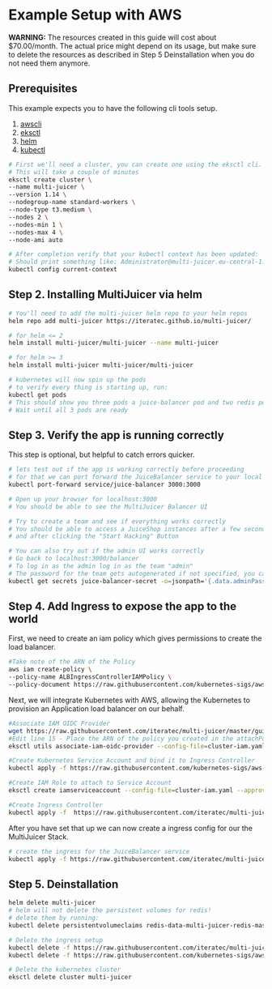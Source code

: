 # Example Setup with AWS

**WARNING:** The resources created in this guide will cost about \$70.00/month. The actual price might depend on its usage, but make sure to delete the resources as described in Step 5 Deinstallation when you do not need them anymore.

## Prerequisites

This example expects you to have the following cli tools setup.

1. [awscli](https://aws.amazon.com/cli/)
2. [eksctl](https://docs.aws.amazon.com/eks/latest/userguide/getting-started-eksctl.html)
3. [helm](https://helm.sh)
4. [kubectl](https://kubernetes.io/docs/tasks/tools/install-kubectl/#install-kubectl-on-macos)

```sh
# First we'll need a cluster, you can create one using the eksctl cli.
# This will take a couple of minutes
eksctl create cluster \
--name multi-juicer \
--version 1.14 \
--nodegroup-name standard-workers \
--node-type t3.medium \
--nodes 2 \
--nodes-min 1 \
--nodes-max 4 \
--node-ami auto

# After completion verify that your kubectl context has been updated:
# Should print something like: Administrator@multi-juicer.eu-central-1.eksctl.io
kubectl config current-context
```

## Step 2. Installing MultiJuicer via helm

```sh
# You'll need to add the multi-juicer helm repo to your helm repos
helm repo add multi-juicer https://iteratec.github.io/multi-juicer/

# for helm <= 2
helm install multi-juicer/multi-juicer --name multi-juicer

# for helm >= 3
helm install multi-juicer multi-juicer/multi-juicer

# kubernetes will now spin up the pods
# to verify every thing is starting up, run:
kubectl get pods
# This should show you three pods a juice-balancer pod and two redis pods
# Wait until all 3 pods are ready
```

## Step 3. Verify the app is running correctly

This step is optional, but helpful to catch errors quicker.

```sh
# lets test out if the app is working correctly before proceeding
# for that we can port forward the JuiceBalancer service to your local machine
kubectl port-forward service/juice-balancer 3000:3000

# Open up your browser for localhost:3000
# You should be able to see the MultiJuicer Balancer UI

# Try to create a team and see if everything works correctly
# You should be able to access a JuiceShop instances after a few seconds after creating a team,
# and after clicking the "Start Hacking" Button

# You can also try out if the admin UI works correctly
# Go back to localhost:3000/balancer
# To log in as the admin log in as the team "admin"
# The password for the team gets autogenerated if not specified, you can extract it from the kubernetes secret:
kubectl get secrets juice-balancer-secret -o=jsonpath='{.data.adminPassword}' | base64 --decode
```

## Step 4. Add Ingress to expose the app to the world

First, we need to create an iam policy which gives permissions to create the load balancer.

```sh
#Take note of the ARN of the Policy
aws iam create-policy \
--policy-name ALBIngressControllerIAMPolicy \
--policy-document https://raw.githubusercontent.com/kubernetes-sigs/aws-alb-ingress-controller/v1.1.4/docs/examples/iam-policy.json
```

Next, we will integrate Kubernetes with AWS, allowing the Kubernetes to provision an Application load balancer on our behalf.

```sh
#Associate IAM OIDC Provider
wget https://raw.githubusercontent.com/iteratec/multi-juicer/master/guides/aws/cluster-iam.yaml
#Edit line 15 - Place the ARN of the policy you created in the attachPolicyARNs field and update your aws region in the metadata section.
eksctl utils associate-iam-oidc-provider --config-file=cluster-iam.yaml --approve

#Create Kubernetes Service Account and bind it to Ingress Controller
kubectl apply -f https://raw.githubusercontent.com/kubernetes-sigs/aws-alb-ingress-controller/v1.1.4/docs/examples/rbac-role.yaml

#Create IAM Role to attach to Service Account
eksctl create iamserviceaccount --config-file=cluster-iam.yaml --approve --override-existing-serviceaccounts

#Create Ingress Controller
kubectl apply -f  https://raw.githubusercontent.com/iteratec/multi-juicer/master/guides/aws/alb-ingress-controller.yaml
```

After you have set that up we can now create a ingress config for our the MultiJuicer Stack.

```sh
# create the ingress for the JuiceBalancer service
kubectl apply -f https://raw.githubusercontent.com/iteratec/multi-juicer/master/guides/aws/aws-ingress.yaml
```

## Step 5. Deinstallation

```sh
helm delete multi-juicer
# helm will not delete the persistent volumes for redis!
# delete them by running:
kubectl delete persistentvolumeclaims redis-data-multi-juicer-redis-master-0 redis-data-multi-juicer-redis-slave-0

# Delete the ingress setup
kubectl delete -f https://raw.githubusercontent.com/iteratec/multi-juicer/master/guides/aws/aws-ingress.yaml
kubectl delete -f https://raw.githubusercontent.com/kubernetes-sigs/aws-alb-ingress-controller/v1.1.4/docs/examples/rbac-role.yaml

# Delete the kubernetes cluster
eksctl delete cluster multi-juicer
```
